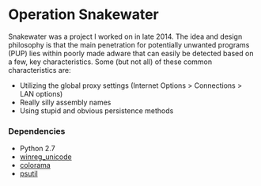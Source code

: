# Operation Snakewater #

Snakewater was a project I worked on in late 2014. The idea and design philosophy is that the main penetration for potentially unwanted programs (PUP) lies within poorly made adware that can easily be detected based on a few, key characteristics. Some (but not all) of these common characteristics are:

* Utilizing the global proxy settings (Internet Options > Connections > LAN options)
* Really silly assembly names
* Using stupid and obvious persistence methods

### Dependencies ###

* Python 2.7
* [winreg_unicode](https://pypi.python.org/pypi/winreg_unicode)
* [colorama](https://pypi.python.org/pypi/colorama)
* [psutil](https://github.com/giampaolo/psutil)